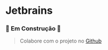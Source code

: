 # Jetbrains

### 🚧 Em Construção 🚧
> Colabore com o projeto no [Github](https://github.com/convergencia-xyz/portal)
